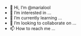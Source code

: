 - 👋 Hi, I’m @marialool
- 👀 I’m interested in ...
- 🌱 I’m currently learning ...
- 💞️ I’m looking to collaborate on ...
- 📫 How to reach me ...

<!---
marialool/marialool is a ✨ special ✨ repository because its `README.md` (this file) appears on your GitHub profile.
You can click the Preview link to take a look at your changes.
--->
